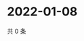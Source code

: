 # 2022-01-08

共 0 条

<!-- BEGIN WEIBO -->
<!-- 最后更新时间 Sat Jan 08 2022 18:09:43 GMT+0800 (China Standard Time) -->

<!-- END WEIBO -->

